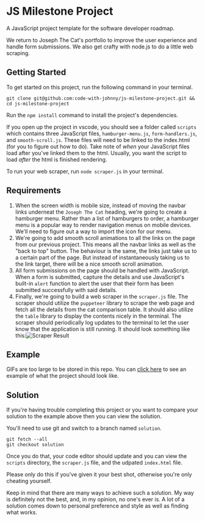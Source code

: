 # JS Milestone Project

A JavaScript project template for the software developer roadmap.

We return to Joseph The Cat's portfolio to improve the user experience and handle form submissions. We also get crafty with node.js to do a little web scraping.

## Getting Started

To get started on this project, run the following command in your terminal.

```
git clone git@github.com:code-with-johnny/js-milestone-project.git && cd js-milestone-project
```

Run the `npm install` command to install the project's dependencies.

If you open up the project in vscode, you should see a folder called `scripts` which contains three JavaScript files, `hamburger-menu.js`, `form-handlers.js`, and `smooth-scroll.js`. These files will need to be linked to the index.html (for you to figure out how to do). Take note of _when_ your JavaScript files load after you've linked them to the html. Usually, you want the script to load _after_ the html is finished rendering.

To run your web scraper, run `node scraper.js` in your terminal.

## Requirements

1. When the screen width is mobile size, instead of moving the navbar links underneat the `Joseph The Cat` heading, we're going to create a hamburger menu. Rather than a list of hamburgers to order, a hamburger menu is a popular way to render navigation menus on mobile devices. We'll need to figure out a way to import the icon for our menu.
2. We're going to add smooth scroll animations to all the links on the page from our previous project. This means all the navbar links as well as the "back to top" button. The behaviour is the same, the links just take us to a certain part of the page. But instead of instantaneously taking us to the link target, there will be a nice smooth scroll animation.
3. All form submissions on the page should be handled with JavaScript. When a form is submitted, capture the details and use JavaScript's built-in `alert` function to alert the user that their form has been submitted successfully with said details.
4. Finally, we're going to build a web scraper in the `scraper.js` file. The scraper should utilize the `puppeteer` library to scrape the web page and fetch all the details from the cat comparison table. It should also utilize the `table` library to display the contents nicely in the terminal. The scraper should periodically log updates to the terminal to let the user know that the application is still running. It should look something like this:![Scraper Result](./assets/img/scraper-result.png)

## Example

GIFs are too large to be stored in this repo. You can [click here](todo) to see an example of what the project should look like.

## Solution

If you're having trouble completing this project or you want to compare your solution to the example above then you can view the solution.

You'll need to use git and switch to a branch named `solution`.

```
git fetch --all
git checkout solution
```

Once you do that, your code editor should update and you can view the `scripts` directory, the `scraper.js` file, and the udpated `index.html` file.

Please only do this if you've given it your best shot, otherwise you're only cheating yourself.

Keep in mind that there are many ways to achieve such a solution. My way is definitely not the best, and, in my opinion, no one's ever is. A lot of a solution comes down to personal preference and style as well as finding what works.
